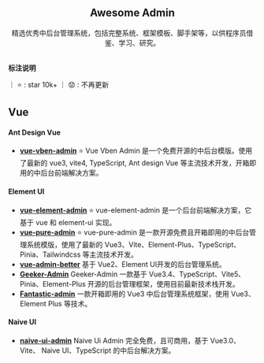 <h2 align='center'>Awesome Admin</h2>

<p align='center'>
精选优秀中后台管理系统，包括完整系统、框架模板、脚手架等，以供程序员借鉴、学习、研究。
<br><br>


**标注说明**

｜ ⭐ : star 10k+ ｜ 😟 : 不再更新

## Vue

#### Ant Design Vue

- [**vue-vben-admin**](https://github.com/vbenjs/vue-vben-admin) ⭐
  Vue Vben Admin 是一个免费开源的中后台模版。使用了最新的 vue3, vite4, TypeScript, Ant design Vue 等主流技术开发，开箱即用的中后台前端解决方案。

#### Element UI

- [**vue-element-admin**](https://github.com/PanJiaChen/vue-element-admin) ⭐ vue-element-admin 是一个后台前端解决方案，它基于 vue 和 element-ui 实现。
- [**vue-pure-admin**](https://github.com/pure-admin/vue-pure-admin) ⭐ vue-pure-admin 是一款开源免费且开箱即用的中后台管理系统模版，使用了最新的 Vue3、Vite、Element-Plus、TypeScript、Pinia、Tailwindcss 等主流技术开发。
- [**vue-admin-better**](https://github.com/chuzhixin/vue-admin-better) 基于 Vue2、Element UI开发的后台管理系统。
- [**Geeker-Admin**](https://github.com/HalseySpicy/Geeker-Admin) Geeker-Admin 一款基于 Vue3.4、TypeScript、Vite5、Pinia、Element-Plus 开源的后台管理框架，使用目前最新技术栈开发。
- [**Fantastic-admin**](https://github.com/fantastic-admin/basic) 一款开箱即用的 Vue3 中后台管理系统框架，使用 Vue3、Element Plus 等技术。

#### Naive UI
- [**naive-ui-admin**](https://github.com/jekip/naive-ui-admin) Naive Ui Admin 完全免费，且可商用，基于 Vue3.0、Vite、 Naive UI、TypeScript 的中后台解决方案。
